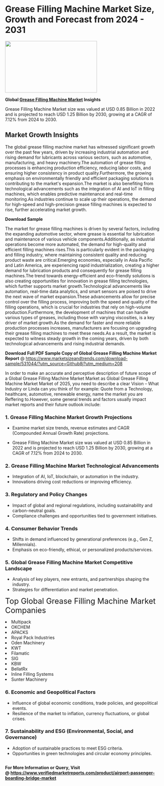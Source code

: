 <H1>Grease Filling Machine Market Size, Growth and Forecast from 2024 - 2031</H1><img class="aligncenter size-medium wp-image-584254" src="https://thirdeyenews.in/wp-content/uploads/2024/09/Global-Market-Research-300x168.jpeg" alt="" width="300" height="168" /><p><strong>Global&nbsp;<a href="https://www.marketsizeandtrends.com/download-sample/531044/?utm_source=Github8j?utm_medium=208">Grease Filling Machine Market</a> Insights</strong></p><p>Grease Filling Machine Market size was valued at USD 0.85 Billion in 2022 and is projected to reach USD 1.25 Billion by 2030, growing at a CAGR of 7.12% from 2024 to 2030.</p><p><h2>Market Growth Insights</h2> <p>The global grease filling machine market has witnessed significant growth over the past few years, driven by increasing industrial automation and rising demand for lubricants across various sectors, such as automotive, manufacturing, and heavy machinery.The automation of grease filling processes is enhancing production efficiency, reducing labor costs, and ensuring higher consistency in product quality.Furthermore, the growing emphasis on environmentally friendly and efficient packaging solutions is contributing to the market's expansion.The market is also benefiting from technological advancements such as the integration of AI and IoT in filling machines, which enables predictive maintenance and real-time monitoring.As industries continue to scale up their operations, the demand for high-speed and high-precision grease filling machines is expected to rise, further accelerating market growth.</p> <p><strong>Download Sample</strong></p> <p>The market for grease filling machines is driven by several factors, including the expanding automotive sector, where grease is essential for lubrication and maintenance of various vehicle components.Additionally, as industrial operations become more automated, the demand for high-quality and efficient filling machines rises.This is particularly evident in the packaging and filling industry, where maintaining consistent quality and reducing product waste are critical.Emerging economies, especially in Asia Pacific and Latin America, are experiencing rapid industrialization, creating a higher demand for lubrication products and consequently for grease filling machines.The trend towards energy-efficient and eco-friendly solutions is also creating opportunities for innovation in grease filling technologies, which further supports market growth.Technological advancements like automation, real-time data analytics, and smart sensors are poised to drive the next wave of market expansion.These advancements allow for precise control over the filling process, improving both the speed and quality of the filling operations, which is crucial for industries that rely on high-volume production.Furthermore, the development of machines that can handle various types of greases, including those with varying viscosities, is a key driver of market growth.As the demand for faster and more reliable production processes increases, manufacturers are focusing on upgrading their grease filling machines to meet these needs.As a result, the market is expected to witness steady growth in the coming years, driven by both technological advancements and rising industrial demands.</p> <p><span class=""><strong>Download Full PDF Sample Copy of Global Grease Filling Machine Market Report</strong> @ <a href="https://www.marketsizeandtrends.com/download-sample/531044/?utm_source=Github8j?utm_medium=208" target="_blank">https://www.marketsizeandtrends.com/download-sample/531044/?utm_source=Github8j?utm_medium=208</a></span></p><p>In order to make an accurate and perceptive description of future scope of a Global&nbsp;Grease Filling Machine Market Market as Global&nbsp;Grease Filling Machine Market Market of 2025, you need to describe a clear Vision &ndash; What Industry or Linda can you think of for example: Quote from a Technology, healthcare, automotive, renewable energy, name the market you are Reffering to.However, some general trends and factors usually impact market reports and their future outlook include:</p><h3>1.&nbsp;<strong>Grease Filling Machine Market Growth Projections</strong></h3><ul><li>Examine market size trends, revenue estimates and CAGR (Compounded Annual Growth Rate) projections.</li><li><p>Grease Filling Machine Market size was valued at USD 0.85 Billion in 2022 and is projected to reach USD 1.25 Billion by 2030, growing at a CAGR of 7.12% from 2024 to 2030.</p></li></ul><h3>2.&nbsp;<strong>Grease Filling Machine Market Technological Advancements</strong></h3><ul><li>Integration of AI, IoT, blockchain, or automation in the industry.</li><li>Innovations driving cost reductions or improving efficiency.</li></ul><h3>3.&nbsp;<strong>Regulatory and Policy Changes</strong></h3><ul><li>Impact of global and regional regulations, including sustainability and carbon-neutral goals.</li><li>Compliance challenges and opportunities tied to government initiatives.</li></ul><h3>4.&nbsp;<strong>Consumer Behavior Trends</strong></h3><ul><li>Shifts in demand influenced by generational preferences (e.g., Gen Z, Millennials).</li><li>Emphasis on eco-friendly, ethical, or personalized products/services.</li></ul><h3>5.&nbsp;<strong>Global Grease Filling Machine Market Competitive Landscape</strong></h3><ul><li>Analysis of key players, new entrants, and partnerships shaping the industry.</li><li>Strategies for differentiation and market penetration.</li></ul><p data-pm-slice="1 1 []"><span style="color: inherit; font-family: inherit; font-size: 25px;">Top Global Grease Filling Machine Market Companies</span></p><div class="" data-test-id=""><p><li>Multipack</li><li> OKCHEM</li><li> APACKS</li><li> Royal Pack Industries</li><li> Oden Machinery</li><li> KWT</li><li> Filamatic</li><li> SIG</li><li> KBW</li><li> BellatRx</li><li> Inline Filling Systems</li><li> Sunter Machinery</li></p></div><h3>6.&nbsp;<strong>Economic and Geopolitical Factors</strong></h3><ul><li>Influence of global economic conditions, trade policies, and geopolitical events.</li><li>Resilience of the market to inflation, currency fluctuations, or global crises.</li></ul><h3>7.&nbsp;<strong>Sustainability and ESG (Environmental, Social, and Governance)</strong></h3><ul><li>Adoption of sustainable practices to meet ESG criteria.</li><li>Opportunities in green technologies and circular economy principles.</li></ul><h2><strong style="font-size: 14px;">For More Information or Query, Visit @&nbsp;</strong><a style="background-color: #ffffff; font-size: 14px;" href="https://www.marketsizeandtrends.com/report/grease-filling-machine-market/" target="_blank">https://www.verifiedmarketreports.com/product/airport-passenger-boarding-bridge-market</a></h2>